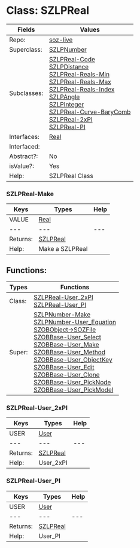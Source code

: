 
# Class:	SZLPReal

| Fields | Values |
| --------- | --------- |
| Repo: | [soz-live](/repos/soz-live.html) |
| Superclass: | [SZLPNumber](SZLPNumber.html) |
| Subclasses: | [SZLPReal-Code](SZLPReal-Code.html) <br> [SZLPDistance](SZLPDistance.html) <br> [SZLPReal-Reals-Min](SZLPReal-Reals-Min.html) <br> [SZLPReal-Reals-Max](SZLPReal-Reals-Max.html) <br> [SZLPReal-Reals-Index](SZLPReal-Reals-Index.html) <br> [SZLPAngle](SZLPAngle.html) <br> [SZLPInteger](SZLPInteger.html) <br> [SZLPReal-Curve-BaryComb](SZLPReal-Curve-BaryComb.html) <br> [SZLPReal-2xPI](SZLPReal-2xPI.html) <br> [SZLPReal-PI](SZLPReal-PI.html) |
| Interfaces: | [Real](Real.html) |
| Interfaced: |  |
| Abstract?: | No |
| isValue?: | Yes |
| Help: | SZLPReal Class |

### SZLPReal-Make

| Keys | Types | Help |
| --------- | --------- | --------- |
| VALUE | [Real](Real.html) |  |
| --- | --- | --- |
| Returns: | [SZLPReal](SZLPReal.html) |
| Help: | Make a SZLPReal |


## Functions:

| Types | Functions |
| --------- | --------- |
| Class: | [SZLPReal-User_2xPI](#SZLPReal-User_2xPI) <br> [SZLPReal-User_PI](#SZLPReal-User_PI) |
| Super: | [SZLPNumber-Make](SZLPNumber.html) <br> [SZLPNumber-User_Equation](SZLPNumber.html) <br> [SZOBObject->SOZFile](SZOBObject.html) <br> [SZOBBase-User_Select](SZOBBase.html) <br> [SZOBBase-User_Make](SZOBBase.html) <br> [SZOBBase-User_Method](SZOBBase.html) <br> [SZOBBase-User_ObjectKey](SZOBBase.html) <br> [SZOBBase-User_Edit](SZOBBase.html) <br> [SZOBBase-User_Clone](SZOBBase.html) <br> [SZOBBase-User_PickNode](SZOBBase.html) <br> [SZOBBase-User_PickModel](SZOBBase.html) |


### SZLPReal-User_2xPI

| Keys | Types | Help |
| --------- | --------- | --------- |
| USER | [User](User.html) |  |
| --- | --- | --- |
| Returns: | [SZLPReal](SZLPReal.html) |
| Help: | User_2xPI |

### SZLPReal-User_PI

| Keys | Types | Help |
| --------- | --------- | --------- |
| USER | [User](User.html) |  |
| --- | --- | --- |
| Returns: | [SZLPReal](SZLPReal.html) |
| Help: | User_PI |

